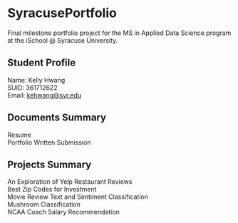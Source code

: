 # SyracusePortfolio
Final milestone portfolio project for the MS in Applied Data Science program at the iSchool @ Syracuse University.

## Student Profile
Name: Kelly Hwang<br>
SUID: 361712622<br>
Email: kehwang@syr.edu<br>

## Documents Summary
Resume<br>
Portfolio Written Submission<br>

## Projects Summary
An Exploration of Yelp Restaurant Reviews<br>
Best Zip Codes for Investment<br>
Movie Review Text and Sentiment Classification<br>
Mushroom Classification<br>
NCAA Coach Salary Recommendation<br>
